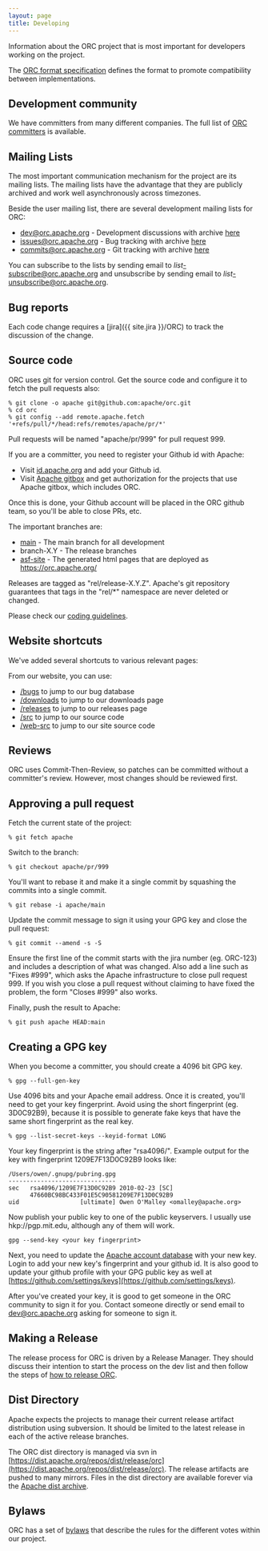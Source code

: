 ```yaml
---
layout: page
title: Developing
---
```


Information about the ORC project that is most important for
developers working on the project.

The [ORC format specification](/specification) defines the format
to promote compatibility between implementations.

## Development community

We have committers from many different companies. The full
list of [ORC committers](committers) is available.

## Mailing Lists

The most important communication mechanism for the project are its
mailing lists.  The mailing lists have the advantage that they are
publicly archived and work well asynchronously across timezones.

Beside the user mailing list, there are several development mailing
lists for ORC:

* [dev@orc.apache.org](mailto:dev@orc.apache.org) - Development discussions
  with archive [here](https://mail-archives.apache.org/mod_mbox/orc-dev/)
* [issues@orc.apache.org](mailto:issues@orc.apache.org) - Bug tracking
  with archive [here](https://mail-archives.apache.org/mod_mbox/orc-issues/)
* [commits@orc.apache.org](mailto:commits@orc.apache.org) - Git tracking
  with archive [here](https://mail-archives.apache.org/mod_mbox/orc-commits/)

You can subscribe to the lists by sending email to
*list*-subscribe@orc.apache.org and unsubscribe by sending email to
*list*-unsubscribe@orc.apache.org.

## Bug reports

Each code change requires a [jira]({{ site.jira }}/ORC) to track the
discussion of the change.

## Source code

ORC uses git for version control. Get the source code and configure it
to fetch the pull requests also:

~~~~
% git clone -o apache git@github.com:apache/orc.git
% cd orc
% git config --add remote.apache.fetch '+refs/pull/*/head:refs/remotes/apache/pr/*'
~~~~

Pull requests will be named "apache/pr/999" for pull request 999.

If you are a committer, you need to register your Github id with Apache:

* Visit [id.apache.org](https://id.apache.org) and add your Github id.
* Visit [Apache gitbox](https://gitbox.apache.org/setup/) and get authorization for the projects that use Apache gitbox, which includes ORC.

Once this is done, your Github account will be placed in the ORC github team,
so you'll be able to close PRs, etc.

The important branches are:

* [main](https://github.com/apache/orc/tree/main) -
  The main branch for all development
* branch-X.Y - The release branches
* [asf-site](https://github.com/apache/orc/tree/asf-site) -
  The generated html pages that are deployed as https://orc.apache.org/

Releases are tagged as "rel/release-X.Y.Z". Apache's git repository
guarantees that tags in the "rel/*" namespace are never deleted or
changed.

Please check our [coding guidelines](coding).

## Website shortcuts

We've added several shortcuts to various relevant pages:

From our website, you can use:

* [/bugs](/bugs) to jump to our bug database
* [/downloads](/downloads) to jump to our downloads page
* [/releases](/releases) to jump to our releases page
* [/src](/src) to jump to our source code
* [/web-src](/web-src) to jump to our site source code

## Reviews

ORC uses Commit-Then-Review, so patches can be committed without a
committer's review. However, most changes should be reviewed first.

## Approving a pull request

Fetch the current state of the project:

~~~~
% git fetch apache
~~~~

Switch to the branch:

~~~~
% git checkout apache/pr/999
~~~~

You'll want to rebase it and make it a single commit by squashing
the commits into a single commit.

~~~~
% git rebase -i apache/main
~~~~

Update the commit message to sign it using your GPG key and close the
pull request:

~~~~
% git commit --amend -s -S
~~~~

Ensure the first line of the commit starts with the jira number
(eg. ORC-123) and includes a description of what was changed. Also add
a line such as "Fixes #999", which asks the Apache infrastructure to
close pull request 999. If you wish you close a pull request without
claiming to have fixed the problem, the form "Closes #999" also works.

Finally, push the result to Apache:

~~~~
% git push apache HEAD:main
~~~~

## Creating a GPG key

When you become a committer, you should create a 4096 bit GPG key.

~~~~
% gpg --full-gen-key
~~~~

Use 4096 bits and your Apache email address. Once it is created,
you'll need to get your key fingerprint. Avoid using the short
fingerprint (eg. 3D0C92B9), because it is possible to generate fake
keys that have the same short fingerprint as the real key.

~~~~
% gpg --list-secret-keys --keyid-format LONG
~~~~

Your key fingerprint is the string after "rsa4096/". Example output
for the key with fingerprint 1209E7F13D0C92B9 looks like:

~~~~
/Users/owen/.gnupg/pubring.gpg
------------------------------
sec   rsa4096/1209E7F13D0C92B9 2010-02-23 [SC]
      47660BC98BC433F01E5C90581209E7F13D0C92B9
uid                 [ultimate] Owen O'Malley <omalley@apache.org>
~~~~

Now publish your public key to one of the public keyservers. I usually use
hkp://pgp.mit.edu, although any of them will work.

~~~~
gpg --send-key <your key fingerprint>
~~~~

Next, you need to update the [Apache account
database](https://id.apache.org) with your new key. Login to add your
new key's fingerprint and your github id. It is also good to update
your github profile with your GPG public key as well at
[https://github.com/settings/keys](https://github.com/settings/keys).

After you've created your key, it is good to get someone in the ORC
community to sign it for you. Contact someone directly or send email
to dev@orc.apache.org asking for someone to sign it.

## Making a Release

The release process for ORC is driven by a Release Manager. They should
discuss their intention to start the process on the dev list and then
follow the steps of [how to release ORC](make-release).

## Dist Directory

Apache expects the projects to manage their current release artifact
distribution using subversion. It should be limited to the latest
release in each of the active release branches.

The ORC dist directory is managed via svn in
[https://dist.apache.org/repos/dist/release/orc](https://dist.apache.org/repos/dist/release/orc).
The release artifacts are pushed to many mirrors. Files in the dist
directory are available forever via the [Apache dist
archive](https://archive.apache.org/dist/orc/).

## Bylaws

ORC has a set of [bylaws](bylaws) that describe the rules for the different
votes within our project.
